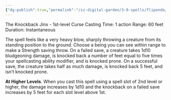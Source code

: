 ```yaml
---
{"dg-publish":true,"permalink":"/zz-digital-garden/3-0-spells/flipendo/"}
---
```


The Knockback Jinx - 1st-level Curse 
Casting Time: 1 action 
Range: 60 feet 
Duration: Instantaneous 

The spell feels like a very heavy blow, sharply throwing a creature from its standing position to the ground. Choose a being you can see within range to make a Strength saving throw. On a failed save, a creature takes 1d10 bludgeoning damage, is knocked back a number of feet equal to five times your spellcasting ability modifier, and is knocked prone. On a successful save, the creature takes half as much damage, is knocked back 5 feet, and isn’t knocked prone.

**At Higher Levels**. When you cast this spell using a spell slot of 2nd level or higher, the damage increases by 1d10 and the knockback on a failed save increases by 5 feet for each slot level above 1st.
